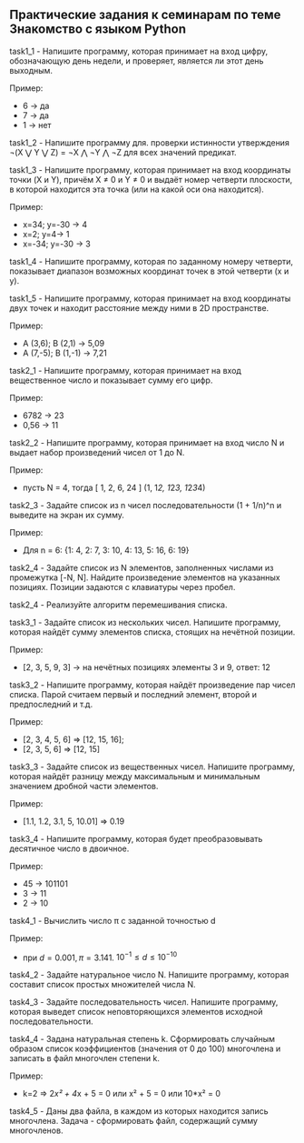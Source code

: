 ## Практические задания к семинарам по теме Знакомство с языком Python

task1_1 - Напишите программу, которая принимает на вход цифру, обозначающую день недели, и проверяет, является ли этот день выходным.

Пример:
- 6 -> да
- 7 -> да
- 1 -> нет

task1_2 - Напишите программу для. проверки истинности утверждения ¬(X ⋁ Y ⋁ Z) = ¬X ⋀ ¬Y ⋀ ¬Z для всех значений предикат.

task1_3 - Напишите программу, которая принимает на вход координаты точки (X и Y), причём X ≠ 0 и Y ≠ 0 и выдаёт номер четверти плоскости, в которой находится эта точка (или на какой оси она находится).

Пример:

- x=34; y=-30 -> 4
- x=2; y=4-> 1
- x=-34; y=-30 -> 3

task1_4 - Напишите программу, которая по заданному номеру четверти, показывает диапазон возможных координат точек в этой четверти (x и y).

task1_5 - Напишите программу, которая принимает на вход координаты двух точек и находит расстояние между ними в 2D пространстве.

Пример:

- A (3,6); B (2,1) -> 5,09
- A (7,-5); B (1,-1) -> 7,21

task2_1 - Напишите программу, которая принимает на вход вещественное число и показывает сумму его цифр.

Пример:

- 6782 -> 23
- 0,56 -> 11

task2_2 - Напишите программу, которая принимает на вход число N и выдает набор произведений чисел от 1 до N.

Пример:

- пусть N = 4, тогда [ 1, 2, 6, 24 ] (1, 1*2, 1*2*3, 1*2*3*4)

task2_3 - Задайте список из n чисел последовательности (1 + 1/n)^n и выведите на экран их сумму.

Пример:

- Для n = 6: {1: 4, 2: 7, 3: 10, 4: 13, 5: 16, 6: 19}

task2_4 - Задайте список из N элементов, заполненных числами из промежутка [-N, N]. Найдите произведение элементов на указанных позициях. Позиции задаются с клавиатуры через пробел.

task2_4 - Реализуйте алгоритм перемешивания списка.

task3_1 - Задайте список из нескольких чисел. Напишите программу, которая найдёт сумму элементов списка, стоящих на нечётной позиции.

Пример:

- [2, 3, 5, 9, 3] -> на нечётных позициях элементы 3 и 9, ответ: 12

task3_2 - Напишите программу, которая найдёт произведение пар чисел списка. Парой считаем первый и последний элемент, второй и предпоследний и т.д.

Пример:

- [2, 3, 4, 5, 6] => [12, 15, 16];
- [2, 3, 5, 6] => [12, 15]

task3_3 - Задайте список из вещественных чисел. Напишите программу, которая найдёт разницу между максимальным и минимальным значением дробной части элементов.

Пример:

- [1.1, 1.2, 3.1, 5, 10.01] => 0.19

task3_4 - Напишите программу, которая будет преобразовывать десятичное число в двоичное.

Пример:

- 45 -> 101101
- 3 -> 11
- 2 -> 10

task4_1 - Вычислить число π c заданной точностью d

Пример:

- при $d = 0.001, π = 3.141.$    $10^{-1} ≤ d ≤10^{-10}$

task4_2 - Задайте натуральное число N. Напишите программу, которая составит список простых множителей числа N.

task4_3 - Задайте последовательность чисел. Напишите программу, которая выведет список неповторяющихся элементов исходной последовательности.

task4_4 - Задана натуральная степень k. Сформировать случайным образом список коэффициентов (значения от 0 до 100) многочлена и записать в файл многочлен степени k.

Пример:

- k=2 => 2*x² + 4*x + 5 = 0 или x² + 5 = 0 или 10*x² = 0

task4_5 - Даны два файла, в каждом из которых находится запись многочлена. Задача - сформировать файл, содержащий сумму многочленов.